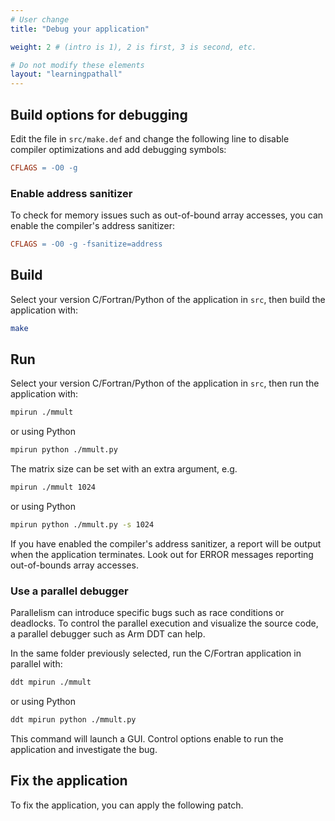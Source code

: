 ```yaml
---
# User change
title: "Debug your application"

weight: 2 # (intro is 1), 2 is first, 3 is second, etc.

# Do not modify these elements
layout: "learningpathall"
---
```


## Build options for debugging

Edit the file in `src/make.def` and change the following line to disable compiler optimizations and add debugging symbols:

```makefile
CFLAGS = -O0 -g
```

### Enable address sanitizer

To check for memory issues such as out-of-bound array accesses, you can enable the compiler's address sanitizer:

```makefile
CFLAGS = -O0 -g -fsanitize=address
```

## Build

Select your version C/Fortran/Python of the application in `src`, then build the application with:

```bash {  command_line="user@localhost" }
make
```

## Run

Select your version C/Fortran/Python of the application in `src`, then run the application with:

```bash {  command_line="user@localhost" }
mpirun ./mmult
```

or using Python

```bash {  command_line="user@localhost" }
mpirun python ./mmult.py
```

The matrix size can be set with an extra argument, e.g.

```bash {  command_line="user@localhost" }
mpirun ./mmult 1024
```

or using Python

```bash {  command_line="user@localhost" }
mpirun python ./mmult.py -s 1024
```

If you have enabled the compiler's address sanitizer, a report will be output when the application terminates. Look out for ERROR messages reporting out-of-bounds array accesses.


### Use a parallel debugger

Parallelism can introduce specific bugs such as race conditions or deadlocks. To control the parallel execution and visualize the source code, a parallel debugger such as Arm DDT can help. 

In the same folder previously selected, run the C/Fortran application in parallel with:

```bash {  command_line="user@localhost" }
ddt mpirun ./mmult
```

or using Python

```bash {  command_line="user@localhost" }
ddt mpirun python ./mmult.py
```

This command will launch a GUI. Control options enable to run the application and investigate the bug.

## Fix the application

To fix the application, you can apply the following patch.

<script src="https://gist.github.com/armflorentlebeau/18e09268480a1453c0f31609138eae0b.js"></script>
